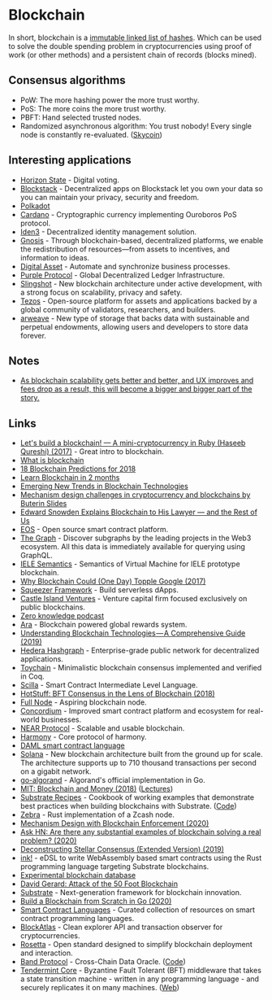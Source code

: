 # Blockchain

In short, blockchain is a [immutable linked list of hashes](https://www.quora.com/Is-a-blockchain-essentially-a-linked-list?share=1). Which can be used to solve the double spending problem in cryptocurrencies using proof of work \(or other methods\) and a persistent chain of records \(blocks mined\).

## Consensus algorithms

* PoW: The more hashing power the more trust worthy.
* PoS: The more coins the more trust worthy.
* PBFT: Hand selected trusted nodes.
* Randomized asynchronous algorithm: You trust nobody! Every single node is constantly re-evaluated. \([Skycoin](https://www.skycoin.net)\)

## Interesting applications

* [Horizon State](https://horizonstate.com/) - Digital voting.
* [Blockstack](https://blockstack.org/) - Decentralized apps on Blockstack let you own your data so you can maintain your privacy, security and freedom.
* [Polkadot](https://polkadot.network/)
* [Cardano](https://github.com/input-output-hk/cardano-sl/) - Cryptographic currency implementing Ouroboros PoS protocol.
* [Iden3](https://iden3.io/) - Decentralized identity management solution.
* [Gnosis](https://gnosis.io/) - Through blockchain-based, decentralized platforms, we enable the redistribution of resources—from assets to incentives, and information to ideas.
* [Digital Asset](https://digitalasset.com/) - Automate and synchronize business processes.
* [Purple Protocol](https://purpleprotocol.org/) - Global Decentralized Ledger Infrastructure.
* [Slingshot](https://github.com/stellar/slingshot) - New blockchain architecture under active development, with a strong focus on scalability, privacy and safety.
* [Tezos](https://tezos.com/) - Open-source platform for assets and applications backed by a global community of validators, researchers, and builders.
* [arweave](https://www.arweave.org/) - New type of storage that backs data with sustainable and perpetual endowments, allowing users and developers to store data forever.

## Notes

* [As blockchain scalability gets better and better, and UX improves and fees drop as a result, this will become a bigger and bigger part of the story.](https://twitter.com/vitalikbuterin/status/1072158957999771648)

## Links

* [Let's build a blockchain! — A mini-cryptocurrency in Ruby \(Haseeb Qureshi\) \(2017\)](https://www.youtube.com/watch?v=3aJI1ABdjQk) - Great intro to blockchain.
* [What is blockchain](https://oleganza.com/all/what-is-blockchain/)
* [18 Blockchain Predictions for 2018](https://media.consensys.net/18-predictions-for-2018-7a376ea7bd4b)
* [Learn Blockchain in 2 months](https://github.com/llSourcell/Learn_Blockchain_in_2_months)
* [Emerging New Trends in Blockchain Technologies](https://blog.coinfabrik.com/emerging-new-trends-blockchain-technologies/)
* [Mechanism design challenges in cryptocurrency and blockchains by Buterin Slides](https://docs.google.com/presentation/d/1MLwN2-pBufDmUNprf-r8LXFCm1Ua8skphzDTNPTaiUQ/edit#slide=id.p)
* [Edward Snowden Explains Blockchain to His Lawyer — and the Rest of Us](https://www.aclu.org/blog/privacy-technology/internet-privacy/edward-snowden-explains-blockchain-his-lawyer-and-rest-us)
* [EOS](https://github.com/EOSIO/eos) - Open source smart contract platform.
* [The Graph](https://thegraph.com/) - Discover subgraphs by the leading projects in the Web3 ecosystem. All this data is immediately available for querying using GraphQL.
* [IELE Semantics](https://github.com/runtimeverification/iele-semantics) - Semantics of Virtual Machine for IELE prototype blockchain.
* [Why Blockchain Could \(One Day\) Topple Google \(2017\)](http://rbharath.github.io/why-blockchain-could-one-day-topple-google/)
* [Squeezer Framework](https://github.com/SqueezerIO/squeezer) - Build serverless dApps.
* [Castle Island Ventures](http://www.castleisland.vc/) - Venture capital firm focused exclusively on public blockchains.
* [Zero knowledge podcast](https://www.zeroknowledge.fm/)
* [Ara](https://ara.one/) - Blockchain powered global rewards system.
* [Understanding Blockchain Technologies — A Comprehensive Guide \(2019\)](https://medium.com/@urlichsanais/understanding-blockchain-technologies-a-comprehensive-guide-ce4ecdee25d2)
* [Hedera Hashgraph](https://www.hedera.com/) - Enterprise-grade public network for decentralized applications.
* [Toychain](https://github.com/certichain/toychain) - Minimalistic blockchain consensus implemented and verified in Coq.
* [Scilla](https://github.com/Zilliqa/scilla) - Smart Contract Intermediate Level Language.
* [HotStuff: BFT Consensus in the Lens of Blockchain \(2018\)](https://arxiv.org/abs/1803.05069)
* [Full Node](https://github.com/input-output-hk/jormungandr) - Aspiring blockchain node.
* [Concordium](https://www.concordium.com/) - Improved smart contract platform and ecosystem for real-world businesses.
* [NEAR Protocol](https://github.com/nearprotocol/nearcore) - Scalable and usable blockchain.
* [Harmony](https://github.com/harmony-one/harmony) - Core protocol of harmony.
* [DAML smart contract language](https://github.com/digital-asset/daml)
* [Solana](https://github.com/solana-labs/solana) - New blockchain architecture built from the ground up for scale. The architecture supports up to 710 thousand transactions per second on a gigabit network.
* [go-algorand](https://github.com/algorand/go-algorand) - Algorand's official implementation in Go.
* [MIT: Blockchain and Money \(2018\)](https://ocw.mit.edu/courses/sloan-school-of-management/15-s12-blockchain-and-money-fall-2018/) \([Lectures](https://www.youtube.com/watch?v=EH6vE97qIP4)\)
* [Substrate Recipes](https://substrate.dev/recipes/) - Cookbook of working examples that demonstrate best practices when building blockchains with Substrate. \([Code](https://github.com/substrate-developer-hub/recipes)\)
* [Zebra](https://github.com/ZcashFoundation/zebra) - Rust implementation of a Zcash node.
* [Mechanism Design with Blockchain Enforcement \(2020\)](https://www.carf.e.u-tokyo.ac.jp/admin/wp-content/uploads/2020/03/F474.pdf)
* [Ask HN: Are there any substantial examples of blockchain solving a real problem? \(2020\)](https://news.ycombinator.com/item?id=22914430)
* [Deconstructing Stellar Consensus \(Extended Version\) \(2019\)](https://arxiv.org/pdf/1911.05145.pdf)
* [ink!](https://github.com/paritytech/ink) - eDSL to write WebAssembly based smart contracts using the Rust programming language targeting Substrate blockchains.
* [Experimental blockchain database](https://github.com/paritytech/parity-db)
* [David Gerard: Attack of the 50 Foot Blockchain](https://davidgerard.co.uk/blockchain/)
* [Substrate](https://github.com/paritytech/substrate) - Next-generation framework for blockchain innovation.
* [Build a Blockchain from Scratch in Go \(2020\)](https://gumroad.com/l/build-a-blockchain-from-scratch-in-go/)
* [Smart Contract Languages](https://github.com/s-tikhomirov/smart-contract-languages) - Curated collection of resources on smart contract programming languages.
* [BlockAtlas](https://github.com/trustwallet/blockatlas) - Clean explorer API and transaction observer for cryptocurrencies.
* [Rosetta](https://www.rosetta-api.org/) - Open standard designed to simplify blockchain deployment and interaction.
* [Band Protocol](https://bandprotocol.com/) - Cross-Chain Data Oracle. \([Code](https://github.com/bandprotocol/bandchain)\)
* [Tendermint Core](https://github.com/tendermint/tendermint) - Byzantine Fault Tolerant \(BFT\) middleware that takes a state transition machine - written in any programming language - and securely replicates it on many machines. \([Web](https://tendermint.com/)\)

